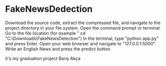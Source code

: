 # FakeNewsDedection
Download the source code, extract the compressed file, and navigate to the project directory in your file system.
Open the command prompt or terminal.
Go to the file location (for example " cd "C:\Downloads\FakeNewsDetection")
In the terminal, type "python app.py" and press Enter.
Open your web browser and navigate to "127.0.0.1:5000".
Write an English News and press the predict button.

it's my graduation project
Barış Akça
